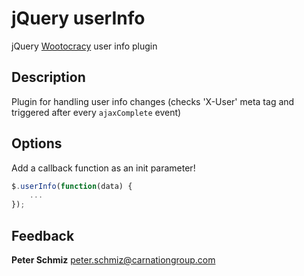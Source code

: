 jQuery userInfo
================

jQuery [Wootocracy](http://wootocracy.com) user info plugin

Description
-----------

Plugin for handling user info changes (checks 'X-User' meta tag and
triggered after every `ajaxComplete` event)

Options
-------

Add a callback function as an init parameter!

```javascript
$.userInfo(function(data) {
	...
});
```

Feedback
--------

**Peter Schmiz**
<peter.schmiz@carnationgroup.com>